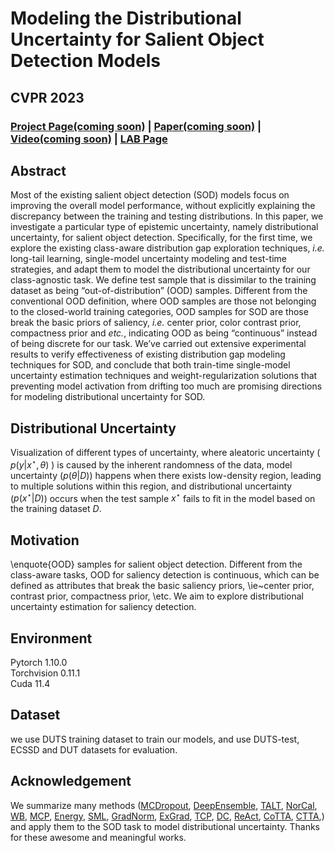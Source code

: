 # Modeling the Distributional Uncertainty for Salient Object Detection Models
## CVPR 2023

### [Project Page(coming soon)](https://npucvr.github.io/Distributional_uncertainty_SOD) | [Paper(coming soon)](https://github.com/txynwpu/Distributional_uncertainty_SOD) | [Video(coming soon)](https://github.com/txynwpu/Distributional_uncertainty_SOD) | [LAB Page](http://npu-cvr.cn/)

## Abstract
Most of the existing salient object detection (SOD) models focus on improving the overall model performance, without explicitly explaining the discrepancy between the training and testing distributions. In this paper, we investigate a particular type of epistemic uncertainty, namely distributional uncertainty, for salient object detection. Specifically, for the first time, we explore the existing class-aware distribution gap exploration techniques, _i.e._ long-tail learning, single-model uncertainty modeling and test-time strategies, and adapt them to model the distributional uncertainty for our class-agnostic task. We define test sample that is dissimilar to the training dataset as being “out-of-distribution” (OOD) samples. Different from the conventional OOD definition, where OOD samples are those not belonging to the closed-world training categories, OOD samples for SOD are those break the basic priors of saliency, _i.e._ center prior, color contrast prior, compactness prior and _etc._, indicating OOD as being “continuous” instead of being discrete for our task. We’ve carried out extensive experimental results to verify effectiveness of existing distribution gap modeling techniques for SOD, and conclude that both train-time single-model uncertainty estimation techniques and weight-regularization solutions that preventing model activation from drifting too much are promising directions for modeling distributional uncertainty for SOD.

## Distributional Uncertainty

Visualization of different types of uncertainty, where aleatoric uncertainty ( $p(y|x^\star,\theta)$ ) is caused by the inherent randomness of the data, model uncertainty ($p(\theta|D)$) happens when there exists low-density region, leading to multiple solutions within this region, and distributional uncertainty ($p(x^\star|D)$) occurs when the test sample $x^\star$ fails to fit in the model based on the training dataset $D$. 

## Motivation


\enquote{OOD} samples for salient object detection. Different from the class-aware tasks, OOD for saliency detection is continuous, which can be defined as attributes that break the basic saliency priors, \ie~center prior, contrast prior, compactness prior, \etc. We aim to explore distributional uncertainty estimation for saliency detection.


## Environment
Pytorch 1.10.0  
Torchvision 0.11.1  
Cuda 11.4

## Dataset
we use DUTS training dataset to train our models, and use DUTS-test, ECSSD and DUT datasets for evaluation.


## Acknowledgement
We summarize many methods ([MCDropout](http://proceedings.mlr.press/v48/gal16.pdf), [DeepEnsemble](https://proceedings.neurips.cc/paper/2017/file/9ef2ed4b7fd2c810847ffa5fa85bce38-Paper.pdf), [TALT](https://arxiv.org/pdf/2107.09249.pdf), [NorCal](https://proceedings.neurips.cc/paper/2021/file/14ad095ecc1c3e1b87f3c522836e9158-Paper.pdf), [WB](https://openaccess.thecvf.com/content/CVPR2022/papers/Alshammari_Long-Tailed_Recognition_via_Weight_Balancing_CVPR_2022_paper.pdf), [MCP](https://arxiv.org/pdf/1610.02136.pdf), [Energy](https://proceedings.neurips.cc/paper/2020/file/f5496252609c43eb8a3d147ab9b9c006-Paper.pdf), [SML](http://openaccess.thecvf.com/content/ICCV2021/papers/Jung_Standardized_Max_Logits_A_Simple_yet_Effective_Approach_for_Identifying_ICCV_2021_paper.pdf), [GradNorm](https://proceedings.neurips.cc/paper/2021/file/063e26c670d07bb7c4d30e6fc69fe056-Paper.pdf), [ExGrad](https://arxiv.org/pdf/2205.10439), [TCP](https://proceedings.neurips.cc/paper/2019/file/757f843a169cc678064d9530d12a1881-Paper.pdf), [DC](https://arxiv.org/pdf/2207.07235), [ReAct](https://proceedings.neurips.cc/paper/2021/file/01894d6f048493d2cacde3c579c315a3-Paper.pdf), [CoTTA](https://openaccess.thecvf.com/content/CVPR2022/papers/Wang_Continual_Test-Time_Domain_Adaptation_CVPR_2022_paper.pdf), [CTTA](https://proceedings.mlr.press/v180/chun22a/chun22a.pdf),) and apply them to the SOD task to model distributional uncertainty. Thanks for these awesome and meaningful works.

